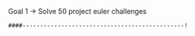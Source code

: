 Goal 1 -> Solve 50 project euler challenges
```
####----------------------------------------------!
```
